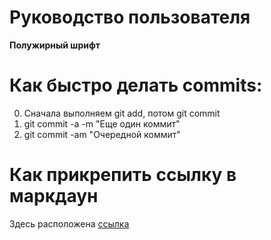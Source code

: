 # Руководство пользователя

**Полужирный шрифт**

# Как быстро делать commits:

0. Сначала выполняем git add, потом git commit
1. git commit -a -m "Еще один коммит"
2. git commit -am "Очередной коммит"


# Как прикрепить ссылку в маркдаун
Здесь расположена [ссылка](https://gb.ru/lessons/289857/homework)

